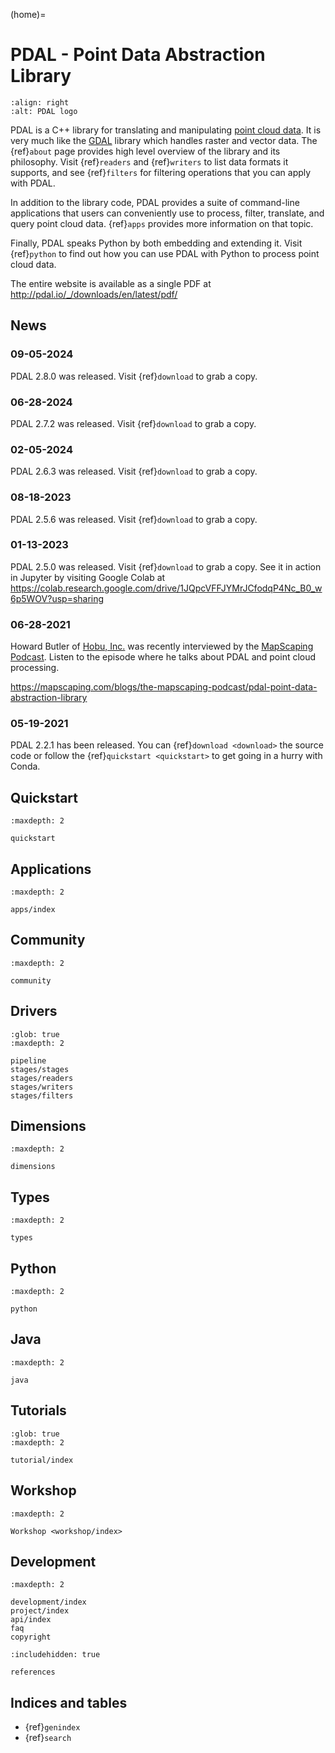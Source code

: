 (home)=

# PDAL - Point Data Abstraction Library

```{image} ./_static/pdal_logo.png
:align: right
:alt: PDAL logo
```

PDAL is a C++ library for translating and manipulating [point cloud
data][point cloud data].  It is very much like the [GDAL] library which handles raster and
vector data.  The {ref}`about` page provides high level overview of the library
and its philosophy. Visit {ref}`readers` and {ref}`writers` to list data
formats it supports, and see {ref}`filters` for filtering operations that you
can apply with PDAL.

In addition to the library code, PDAL provides a suite of command-line
applications that users can conveniently use to process, filter, translate, and
query point cloud data.  {ref}`apps` provides more information on that topic.

Finally, PDAL speaks Python by both embedding and extending it. Visit
{ref}`python` to find out how you can use PDAL with Python to process point
cloud data.

The entire website is available as a single PDF at <http://pdal.io/_/downloads/en/latest/pdf/>

## News

### **09-05-2024**

PDAL 2.8.0 was released. Visit {ref}`download` to grab a copy.

### **06-28-2024**

PDAL 2.7.2 was released. Visit {ref}`download` to grab a copy.

### **02-05-2024**

PDAL 2.6.3 was released. Visit {ref}`download` to grab a copy.

### **08-18-2023**

PDAL 2.5.6 was released. Visit {ref}`download` to grab a copy.

### **01-13-2023**

PDAL 2.5.0 was released. Visit {ref}`download` to grab a copy. See it in
action in Jupyter by visiting Google Colab at <https://colab.research.google.com/drive/1JQpcVFFJYMrJCfodqP4Nc_B0_w6p5WOV?usp=sharing>

### **06-28-2021**

Howard Butler of [Hobu, Inc.](https://hobu.co) was recently interviewed by the
[MapScaping Podcast](https://mapscaping.com). Listen to the episode where he
talks about PDAL and point cloud processing.

<https://mapscaping.com/blogs/the-mapscaping-podcast/pdal-point-data-abstraction-library>

### **05-19-2021**

PDAL 2.2.1 has been released. You can {ref}`download <download>` the source
code or follow the {ref}`quickstart <quickstart>` to get going in a
hurry with Conda.

## Quickstart

```{toctree}
:maxdepth: 2

quickstart
```

## Applications

```{toctree}
:maxdepth: 2

apps/index
```

## Community

```{toctree}
:maxdepth: 2

community
```

## Drivers

```{toctree}
:glob: true
:maxdepth: 2

pipeline
stages/stages
stages/readers
stages/writers
stages/filters
```

## Dimensions

```{toctree}
:maxdepth: 2

dimensions
```

## Types

```{toctree}
:maxdepth: 2

types
```

## Python

```{toctree}
:maxdepth: 2

python
```

## Java

```{toctree}
:maxdepth: 2

java
```

## Tutorials

```{toctree}
:glob: true
:maxdepth: 2

tutorial/index
```

## Workshop

```{toctree}
:maxdepth: 2

Workshop <workshop/index>
```

## Development

```{toctree}
:maxdepth: 2

development/index
project/index
api/index
faq
copyright
```

```{toctree}
:includehidden: true

references
```

## Indices and tables

- {ref}`genindex`
- {ref}`search`

[brad chambers]: http://github.com/chambbj
[bsd]: http://www.opensource.org/licenses/bsd-license.php
[gdal]: http://www.gdal.org
[howard butler]: http://github.com/hobu
[lidar]: http://en.wikipedia.org/wiki/LIDAR
[point cloud data]: http://en.wikipedia.org/wiki/Point_cloud
